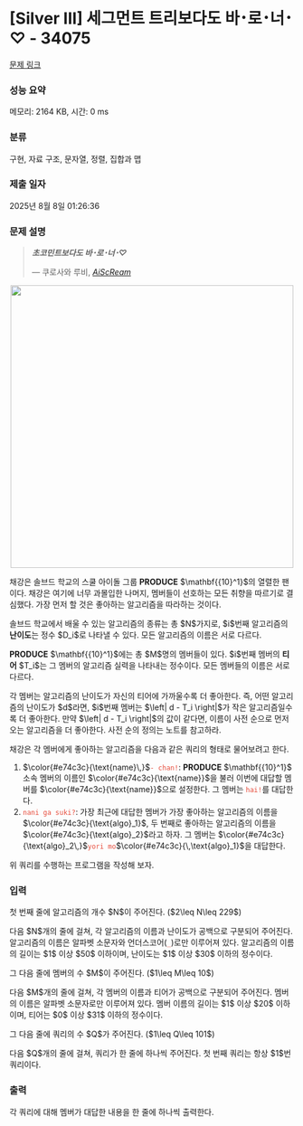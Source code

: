 # [Silver III] 세그먼트 트리보다도 바･로･너･♡ - 34075 

[문제 링크](https://www.acmicpc.net/problem/34075) 

### 성능 요약

메모리: 2164 KB, 시간: 0 ms

### 분류

구현, 자료 구조, 문자열, 정렬, 집합과 맵

### 제출 일자

2025년 8월 8일 01:26:36

### 문제 설명

<blockquote>
<p><strong><em>초코민트보다도 바･로･너･♡</em></strong></p>

<p>    — 쿠로사와 루비, <a href="https://namu.wiki/w/%E6%84%9B%E2%99%A1%E3%82%B9%E3%82%AF%E3%83%AA%EF%BD%9E%E3%83%A0%EF%BC%81"><em>AiScReam</em></a></p>
</blockquote>

<p style="text-align: center;"><img alt="" src="https://upload.acmicpc.net/73509dd4-087c-461a-af36-571088a821b0/-/preview/" style="width:500px;max-width:100%"></p>

<p>채강은 솔브드 학교의 스쿨 아이돌 그룹 <strong>PRODUCE</strong> $\mathbf{{10}^1}$의 열렬한 팬이다. 채강은 여기에 너무 과몰입한 나머지, 멤버들이 선호하는 모든 취향을 따르기로 결심했다. 가장 먼저 할 것은 좋아하는 알고리즘을 따라하는 것이다.</p>

<p>솔브드 학교에서 배울 수 있는 알고리즘의 종류는 총 $N$가지로, $i$번째 알고리즘의 <strong>난이도</strong>는 정수 $D_i$로 나타낼 수 있다. 모든 알고리즘의 이름은 서로 다르다.</p>

<p><strong>PRODUCE</strong> $\mathbf{{10}^1}$에는 총 $M$명의 멤버들이 있다. $i$번째 멤버의 <strong>티어</strong> $T_i$는 그 멤버의 알고리즘 실력을 나타내는 정수이다. 모든 멤버들의 이름은 서로 다르다.</p>

<p>각 멤버는 알고리즘의 난이도가 자신의 티어에 가까울수록 더 좋아한다. 즉, 어떤 알고리즘의 난이도가 $d$라면, $i$번째 멤버는 $\left| d - T_i \right|$가 작은 알고리즘일수록 더 좋아한다. 만약 $\left| d - T_i \right|$의 값이 같다면, 이름이 사전 순으로 먼저 오는 알고리즘을 더 좋아한다. 사전 순의 정의는 노트를 참고하라.</p>

<p>채강은 각 멤버에게 좋아하는 알고리즘을 다음과 같은 쿼리의 형태로 물어보려고 한다.</p>

<ol>
	<li>$\color{#e74c3c}{\text{name}\,}$<code style="color:#e74c3c;">- chan!</code>: <strong>PRODUCE</strong> $\mathbf{{10}^1}$ 소속 멤버의 이름인 $\color{#e74c3c}{\text{name}}$을 불러 이번에 대답할 멤버를 $\color{#e74c3c}{\text{name}}$으로 설정한다. 그 멤버는 <code style="color:#e74c3c;">hai!</code>를 대답한다.</li>
	<li><code style="color:#e74c3c;">nani ga suki?</code>: 가장 최근에 대답한 멤버가 가장 좋아하는 알고리즘의 이름을 $\color{#e74c3c}{\text{algo}_1}$, 두 번째로 좋아하는 알고리즘의 이름을 $\color{#e74c3c}{\text{algo}_2}$라고 하자. 그 멤버는 $\color{#e74c3c}{\text{algo}_2\,}$<code style="color:#e74c3c;">yori mo</code>$\color{#e74c3c}{\,\text{algo}_1}$을 대답한다.</li>
</ol>

<p>위 쿼리를 수행하는 프로그램을 작성해 보자.</p>

### 입력 

 <p>첫 번째 줄에 알고리즘의 개수 $N$이 주어진다. ($2\leq N\leq 229$)</p>

<p>다음 $N$개의 줄에 걸쳐, 각 알고리즘의 이름과 난이도가 공백으로 구분되어 주어진다. 알고리즘의 이름은 알파벳 소문자와 언더스코어(<code style="color:#e74c3c;">_</code>)로만 이루어져 있다. 알고리즘의 이름의 길이는 $1$ 이상 $50$ 이하이며, 난이도는 $1$ 이상 $30$ 이하의 정수이다.</p>

<p>그 다음 줄에 멤버의 수 $M$이 주어진다. ($1\leq M\leq 10$)</p>

<p>다음 $M$개의 줄에 걸쳐, 각 멤버의 이름과 티어가 공백으로 구분되어 주어진다. 멤버의 이름은 알파벳 소문자로만 이루어져 있다. 멤버 이름의 길이는 $1$ 이상 $20$ 이하이며, 티어는 $0$ 이상 $31$ 이하의 정수이다.</p>

<p>그 다음 줄에 쿼리의 수 $Q$가 주어진다. ($1\leq Q\leq 101$)</p>

<p>다음 $Q$개의 줄에 걸쳐, 쿼리가 한 줄에 하나씩 주어진다. 첫 번째 쿼리는 항상 $1$번 쿼리이다.</p>

### 출력 

 <p>각 쿼리에 대해 멤버가 대답한 내용을 한 줄에 하나씩 출력한다.</p>

